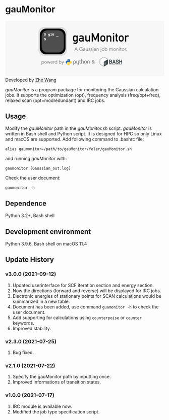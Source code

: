 # gauMonitor
![](logo.png)
Developed by [Zhe Wang](https://www.wangzhe95.net)

*gauMonitor* is a program package for monitoring the Gaussian calculation jobs. It supports the optimization (opt), 
frequency analysis (freq/opt+freq), relaxed scan (opt=modredundant) and IRC jobs.

## Usage
Modify the *gauMonitor* path in the *gauMonitor.sh* script.
*gauMonitor* is written in Bash shell and Python script. It is designed for HPC so only Linux and macOS are supported.
Add following command to .bashrc file:
```
alias gaumonitor=/path/to/gauMonitor/foler/gauMonitor.sh
```
and running *gauMonitor* with:
```
gaumonitor [Gaussian_out.log]
```
Check the user document:
```
gaumonitor -h
```

## Dependence
Python 3.2+, Bash shell

## Development environment
Python 3.9.6, Bash shell on macOS 11.4

## Update History
### v3.0.0 (2021-09-12)
1. Updated userinterface for SCF iteration section and energy section.
2. Now the directions (forward and reverse) will be displayed for IRC jobs.
3. Electronic energies of stationary points for SCAN calculations would be summarized in a new table.
4. Document has been added, use command `guamonitor -h` to check the user document.
5. Add supporting for calculations using `counterpoise` or `counter` keywords.
6. Improved stability.

### v2.3.0 (2021-07-25)
1. Bug fixed.

### v2.1.0 (2021-07-22)
1. Specify the gauMonitor path by inputting once.
2. Improved informations of transition states.

### v1.0.0 (2021-07-17)
1. IRC module is available now.
2. Modified the job type specification script.
